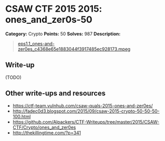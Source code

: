 # CSAW CTF 2015 2015: ones_and_zer0s-50

**Category:** Crypto
**Points:** 50
**Solves:** 987
**Description:**

> [eps1.1_ones-and-zer0es_c4368e65e1883044f3917485ec928173.mpeg](eps1.1_ones-and-zer0es_c4368e65e1883044f3917485ec928173.mpeg)


## Write-up

(TODO)

## Other write-ups and resources

* <https://ctf-team.vulnhub.com/csaw-quals-2015-ones-and-zer0es/>
* <http://fadec0d3.blogspot.com/2015/09/csaw-2015-crypto-50-50-50-100.html>
* <https://github.com/Alpackers/CTF-Writeups/tree/master/2015/CSAW-CTF/Crypto/ones_and_zer0es>
* <http://thekillingtime.com/?p=341>
